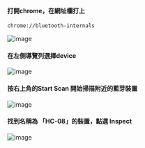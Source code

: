 #### 打開chrome，在網址欄打上
```
chrome://bluetooth-internals
```
![image](https://user-images.githubusercontent.com/65643745/116777976-0168c780-aaa2-11eb-803a-0cccd7339b82.png)

#### 在左側導覽列選擇device
![image](https://user-images.githubusercontent.com/65643745/116778088-805e0000-aaa2-11eb-8287-19899fa217bf.png)

#### 按右上角的Start Scan 開始掃描附近的藍芽裝置
![image](https://user-images.githubusercontent.com/65643745/116778119-b00d0800-aaa2-11eb-9493-5ec7dc6c4d06.png)

#### 找到名稱為 「HC-08」的裝置，點選 Inspect
![image](https://user-images.githubusercontent.com/65643745/116778176-fd897500-aaa2-11eb-984a-13f5d1921479.png)
